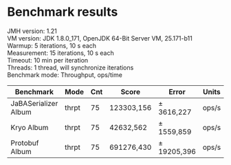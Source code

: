 # Benchmark results

JMH version: 1.21\
VM version: JDK 1.8.0_171, OpenJDK 64-Bit Server VM, 25.171-b11\
Warmup: 5 iterations, 10 s each\
Measurement: 15 iterations, 10 s each\
Timeout: 10 min per iteration\
Threads: 1 thread, will synchronize iterations\
Benchmark mode: Throughput, ops/time

Benchmark | Mode | Cnt | Score | Error | Units
--------- | ---- | --- | ----- | ----- | -----
JaBASerializer Album | thrpt | 75 | 123303,156 | ± 3616,227 | ops/s
Kryo Album | thrpt | 75 | 42632,562 | ± 1559,859 |  ops/s
Protobuf Album | thrpt | 75 | 691276,430 | ± 19205,396 |  ops/s
